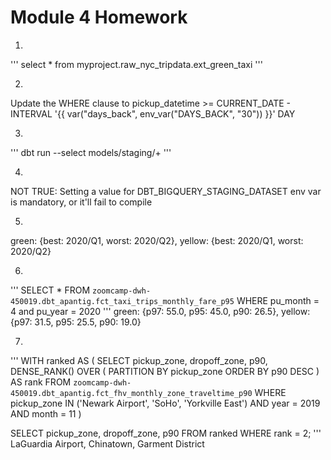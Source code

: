 # Module 4 Homework

1.
'''
select * from myproject.raw_nyc_tripdata.ext_green_taxi
'''

2.
Update the WHERE clause to pickup_datetime >= CURRENT_DATE - INTERVAL '{{ var("days_back", env_var("DAYS_BACK", "30")) }}' DAY

3.
'''
dbt run --select models/staging/+
'''

4.
NOT TRUE: Setting a value for DBT_BIGQUERY_STAGING_DATASET env var is mandatory, or it'll fail to compile

5.
green: {best: 2020/Q1, worst: 2020/Q2}, yellow: {best: 2020/Q1, worst: 2020/Q2}

6.
'''
SELECT * FROM `zoomcamp-dwh-450019.dbt_apantig.fct_taxi_trips_monthly_fare_p95` 
WHERE pu_month = 4 and pu_year = 2020
'''
green: {p97: 55.0, p95: 45.0, p90: 26.5}, yellow: {p97: 31.5, p95: 25.5, p90: 19.0}

7.
'''
WITH ranked AS (
    SELECT 
        pickup_zone,
        dropoff_zone,
        p90,
        DENSE_RANK() OVER (
            PARTITION BY pickup_zone 
            ORDER BY p90 DESC
        ) AS rank
    FROM `zoomcamp-dwh-450019.dbt_apantig.fct_fhv_monthly_zone_traveltime_p90`
    WHERE 
        pickup_zone IN ('Newark Airport', 'SoHo', 'Yorkville East')
        AND year = 2019
        AND month = 11
)

SELECT pickup_zone, dropoff_zone, p90
FROM ranked
WHERE rank = 2;
'''
LaGuardia Airport, Chinatown, Garment District
